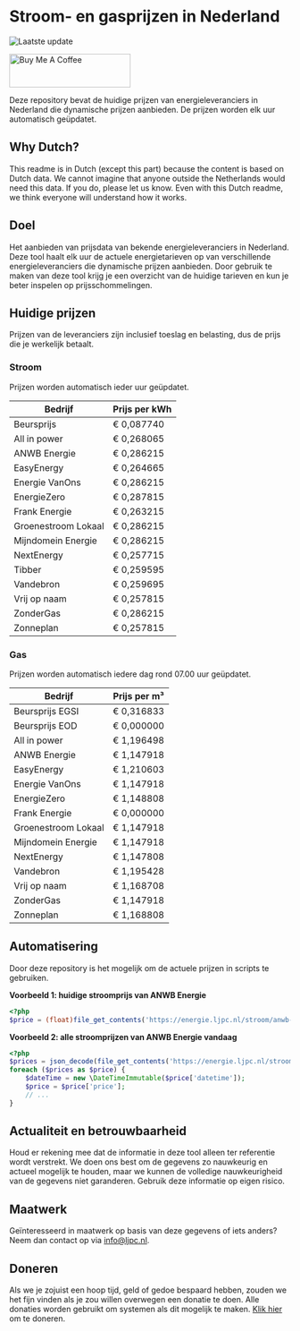 # Stroom- en gasprijzen in Nederland

![Laatste update](https://img.shields.io/badge/laatste%20update-2024--05--22%2023%3A00%20CET-brightgreen)

<a href="https://www.buymeacoffee.com/Lars-" target="_blank"><img src="https://cdn.buymeacoffee.com/buttons/v2/default-orange.png" alt="Buy Me A Coffee" height="60" style="height: 60px !important;width: 217px !important;" ></a>

Deze repository bevat de huidige prijzen van energieleveranciers in Nederland die dynamische prijzen aanbieden. De prijzen worden elk uur automatisch geüpdatet.

## Why Dutch?

This readme is in Dutch (except this part) because the content is based on Dutch data. We cannot imagine that anyone outside the Netherlands would need this data. If you do, please let us know. Even with this Dutch readme, we think
everyone will understand how it works.

## Doel

Het aanbieden van prijsdata van bekende energieleveranciers in Nederland. Deze tool haalt elk uur de actuele energietarieven op van verschillende energieleveranciers die dynamische prijzen aanbieden. Door gebruik te maken van deze tool
krijg je een overzicht van de huidige tarieven en kun je beter inspelen op prijsschommelingen.

## Huidige prijzen

Prijzen van de leveranciers zijn inclusief toeslag en belasting, dus de prijs die je werkelijk betaalt.

### Stroom

Prijzen worden automatisch ieder uur geüpdatet.

 Bedrijf | Prijs per kWh 
---------|---------------
Beursprijs | € 0,087740
All in power | € 0,268065
ANWB Energie | € 0,286215
EasyEnergy | € 0,264665
Energie VanOns | € 0,286215
EnergieZero | € 0,287815
Frank Energie | € 0,263215
Groenestroom Lokaal | € 0,286215
Mijndomein Energie | € 0,286215
NextEnergy | € 0,257715
Tibber | € 0,259595
Vandebron | € 0,259695
Vrij op naam | € 0,257815
ZonderGas | € 0,286215
Zonneplan | € 0,257815


### Gas

Prijzen worden automatisch iedere dag rond 07.00 uur geüpdatet.

 Bedrijf | Prijs per m³ 
---------|--------------
Beursprijs EGSI | € 0,316833
Beursprijs EOD | € 0,000000
All in power | € 1,196498
ANWB Energie | € 1,147918
EasyEnergy | € 1,210603
Energie VanOns | € 1,147918
EnergieZero | € 1,148808
Frank Energie | € 0,000000
Groenestroom Lokaal | € 1,147918
Mijndomein Energie | € 1,147918
NextEnergy | € 1,147808
Vandebron | € 1,195428
Vrij op naam | € 1,168708
ZonderGas | € 1,147918
Zonneplan | € 1,168808


## Automatisering

Door deze repository is het mogelijk om de actuele prijzen in scripts te gebruiken.

**Voorbeeld 1: huidige stroomprijs van ANWB Energie**

```php
<?php
$price = (float)file_get_contents('https://energie.ljpc.nl/stroom/anwb-energie-nu.txt');

```

**Voorbeeld 2: alle stroomprijzen van ANWB Energie vandaag**

```php
<?php
$prices = json_decode(file_get_contents('https://energie.ljpc.nl/stroom/all-in-power-vandaag.json'),true);
foreach ($prices as $price) {
    $dateTime = new \DateTimeImmutable($price['datetime']);
    $price = $price['price'];
    // ...
}
```

## Actualiteit en betrouwbaarheid

Houd er rekening mee dat de informatie in deze tool alleen ter referentie wordt verstrekt. We doen ons best om de gegevens zo nauwkeurig en actueel mogelijk te houden, maar we kunnen de volledige nauwkeurigheid van de gegevens niet
garanderen. Gebruik deze informatie op eigen risico.

## Maatwerk

Geïnteresseerd in maatwerk op basis van deze gegevens of iets anders? Neem dan contact op
via [info@ljpc.nl](mailto:info@ljpc.nl?subject=Energie%20prijzen).

## Doneren

Als we je zojuist een hoop tijd, geld of gedoe bespaard hebben, zouden we het fijn vinden als je zou willen overwegen een
donatie te doen. Alle donaties worden gebruikt om systemen als dit mogelijk te
maken. [Klik hier](https://www.buymeacoffee.com/Lars-) om te doneren.
